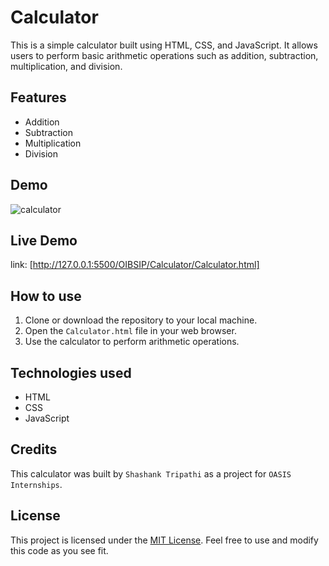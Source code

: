 # Calculator 

This is a simple calculator built using HTML, CSS, and JavaScript. It allows users to perform basic arithmetic operations such as addition, subtraction, multiplication, and division.

## Features

- Addition
- Subtraction
- Multiplication
- Division

## Demo
![calculator](https://github.com/Shashanktriathi1703/Calculator_OASIS_Level2_Task1/assets/105815482/db0e41ed-0dbd-4258-8497-95b77e5d0d08)



## Live Demo
link: [http://127.0.0.1:5500/OIBSIP/Calculator/Calculator.html]


## How to use

1. Clone or download the repository to your local machine.
2. Open the `Calculator.html` file in your web browser.
3. Use the calculator to perform arithmetic operations.

## Technologies used

- HTML
- CSS
- JavaScript

## Credits

This calculator was built by `Shashank Tripathi` as a project for `OASIS Internships`. 

## License

This project is licensed under the [MIT License](https://opensource.org/licenses/MIT). Feel free to use and modify this code as you see fit.
